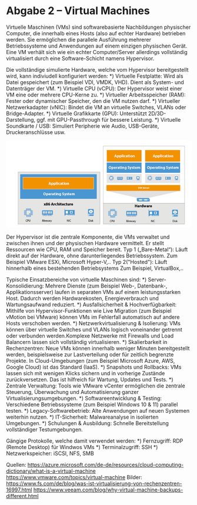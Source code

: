 # Abgabe 2 – Virtual Machines

Virtuelle Maschinen (VMs) sind softwarebasierte Nachbildungen physischer Computer, die innerhalb eines Hosts (also auf echter Hardware) betrieben werden. 
Sie ermöglichen die parallele Ausführung mehrerer Betriebssysteme und Anwendungen auf einem einzigen physischen Gerät.
Eine VM verhält sich wie ein echter Computer/Server allerdings vollständig virtualisiert durch eine Software-Schicht namens Hypervisor.

Die vollständige simulierte Hardware, welche vom Hypervisor bereitgestellt wird, kann indiviudell konfiguriert werden:
*) Virtuelle Festplatte: Wird als Datei gespeichert (zum Beispiel VDI, VMDK, VHD). Dient als System- und Datenträger der VM.
*) Virtuelle CPU (vCPU): Der Hypervisor weist einer VM eine oder mehrere CPU-Kerne zu.
*) Virtueller Arbeitsspeicher (RAM): Fester oder dynamischer Speicher, den die VM nutzen darf.
*) Virtueller Netzwerkadapter (vNIC): Bindet die VM an virtuelle Switches, VLANs oder Bridge-Adapter.
*) Virtuelle Grafikkarte (GPU): Unterstützt 2D/3D-Darstellung, ggf. mit GPU-Passthrough für bessere Leistung.
*) Virtuelle Soundkarte / USB: Simuliert Peripherie wie Audio, USB-Geräte, Druckeranschlüsse usw.

![virtuelle Maschine Grafik](assets/grafik_virtuellemaschine.png)

Der Hypervisor ist die zentrale Komponente, die VMs verwaltet und zwischen ihnen und der physischen Hardware vermittelt. Er stellt Ressourcen wie CPU, RAM und Speicher bereit.
Typ 1 („Bare-Metal“): Läuft direkt auf der Hardware, ohne darunterliegendes Betriebssystem. 
Zum Beispiel VMware ESXi, Microsoft Hyper-V,..
Typ 2("Hosted"): Läuft hinnerhalb eines bestehenden Betriebsystems
Zum Beispiel, VirtualBox,..

Typische Einsatzbereiche von virtuelle Maschinen sind:
*) Server-Konsolidierung: Mehrere Dienste (zum Beispiel Web-, Datenbank-, Applikationsserver) laufen in separaten VMs auf einem leistungsstarken Host.  Dadurch werden Hardwarekosten, Energieverbrauch und Wartungsaufwand reduziert.
*) Ausfallsicherheit & Hochverfügbarkeit: Mithilfe von Hypervisor-Funktionen wie Live Migration (zum Beispiel vMotion bei VMware) können VMs im Fehlerfall automatisch auf andere Hosts verschoben werden. 
*) Netzwerkvirtualisierung & Isolierung: VMs können über virtuelle Switches und VLANs logisch voneinander getrennt oder verbunden werden.Komplexe Netzwerke mit Firewalls und Load Balancern lassen sich vollständig virtualisieren.
*) Skalierbarkeit in Rechenzentren: Neue VMs können innerhalb weniger Minuten bereitgestellt werden, beispielsweise zur Lastverteilung oder für zeitlich begrenzte Projekte. In Cloud-Umgebungen (zum Beispiel Microsoft Azure, AWS, Google Cloud) ist das Standard (IaaS).
*) Snapshots und Rollbacks: VMs lassen sich mit wenigen Klicks sichern und in vorherige Zustände zurückversetzen. Das ist hilfreich für Wartung, Updates und Tests.
*) Zentrale Verwaltung: Tools wie VMware vCenter ermöglichen die zentrale Steuerung, Überwachung und Automatisierung ganzer Virtualisierungsumgebungen.
*) Softwareentwicklung & Testing: Verschiedene Betriebssysteme (zum Beispiel Windows 10 & 11) parallel testen.
*) Legacy-Softwarebetrieb: Alte Anwendungen auf neuen Systemen weiterhin nutzen.
*) IT-Sicherheit: Malwareanalyse in isolierten Umgebungen.
*) Schulungen & Ausbildung: Schnelle Bereitstellung vollständiger Testumgebungen.

Gängige Protokolle, welche damit verwendet werden:
*) Fernzugriff: RDP (Remote Desktop) für Windwos VMs
*) Terminalzugriff: SSH
*) Netzwerkspeicher: iSCSI, NFS, SMB


Quellen:
https://azure.microsoft.com/de-de/resources/cloud-computing-dictionary/what-is-a-virtual-machine
https://www.vmware.com/topics/virtual-machine
Bilder: https://www.fs.com/de/blog/was-ist-virtualisierung-von-rechenzentren-16997.html
https://www.veeam.com/blog/why-virtual-machine-backups-different.html 
